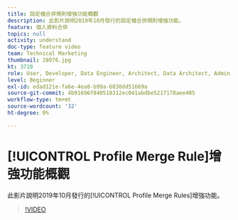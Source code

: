 ```yaml
---
title: 設定檔合併規則增強功能概觀
description: 此影片說明2019年10月發行的設定檔合併規則增強功能。
feature: 個人資料合併
topics: null
activity: understand
doc-type: feature video
team: Technical Marketing
thumbnail: 28976.jpg
kt: 3710
role: User, Developer, Data Engineer, Architect, Data Architect, Admin, Leader
level: Beginner
exl-id: edad121e-fa6e-4ea8-b99a-6830dd51669a
source-git-commit: 4b91696f840518312ec041abdbe5217178aee405
workflow-type: tm+mt
source-wordcount: '32'
ht-degree: 0%

---
```


# [!UICONTROL Profile Merge Rule]增強功能概觀

此影片說明2019年10月發行的[!UICONTROL Profile Merge Rules]增強功能。

>[!VIDEO](https://video.tv.adobe.com/v/28976/?quality=12)
